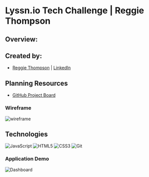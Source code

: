 # Lyssn.io Tech Challenge | Reggie Thompson


## Overview:


## Created by:
- [Reggie Thompson](https://github.com/rdtho2525) | [LinkedIn](https://www.linkedin.com/in/reggie-thompson-136979137/)


## Planning Resources

* [GitHub Project Board](https://github.com/rdtho2525/Lyssn.io_Challenge/projects/1?add_cards_query=is%3Aopen)

### Wireframe

![wireframe](![image](https://user-images.githubusercontent.com/70557704/126532691-1301e0f4-ee7c-4b17-9fc3-9ccfd3cc68cb.png))


## Technologies


<img alt="JavaScript" src="https://img.shields.io/badge/javascript%20-%23323330.svg?&style=for-the-badge&logo=javascript&logoColor=%23F7DF1E"/>
<img alt="HTML5" src="https://img.shields.io/badge/html5%20-%23E34F26.svg?&style=for-the-badge&logo=html5&logoColor=white"/>
<img alt="CSS3" src="https://img.shields.io/badge/css3%20-%231572B6.svg?&style=for-the-badge&logo=css3&logoColor=white"/>
<img alt="Git" src="https://img.shields.io/badge/git%20-%23F05033.svg?&style=for-the-badge&logo=git&logoColor=white"/>


### Application Demo
![Dashboard]()

